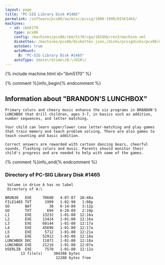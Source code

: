 ```yaml
---
layout: page
title: "PC-SIG Library Disk #1465"
permalink: /software/pcx86/sw/misc/pcsig/1000-1999/DISK1465/
machines:
  - id: ibm5170
    type: pcx86
    config: /machines/pcx86/ibm/5170/cga/1024kb/rev3/machine.xml
    diskettes: /machines/pcx86/diskettes.json,/disks/pcsigdisks/pcx86/diskettes.json
    autoGen: true
    autoMount:
      B: "PC-SIG Library Disk #1465"
    autoType: $date\r$time\rB:\rDIR\r
---
```


{% include machine.html id="ibm5170" %}

{% comment %}info_begin{% endcomment %}

## Information about "BRANDON'S LUNCHBOX"

    Primary colors and cheery music enhance the six programs in BRANDON'S
    LUNCHBOX that drill children, ages 3-7, in basics such as addition,
    number sequences, and letter matching.
    
    Your child can learn upper/lower case letter-matching and play games
    that train memory and teach problem solving. There are also games to
    teach counting and basic addition.
    
    Correct answers are rewarded with cartoon dancing bears, cheerful
    sounds, flashing colors and music. Parents should monitor their
    child's progress and are needed to help with some of the games.
{% comment %}info_end{% endcomment %}


### Directory of PC-SIG Library Disk #1465

     Volume in drive A has no label
     Directory of A:\

    BRUN30   EXE     70680   4-07-87  10:48a
    FILE1465 TXT      1999   1-02-90   1:08p
    GO       BAT        38   6-14-89   3:12p
    GO       TXT       694   6-20-89   2:10p
    L1       EXE     13232   1-01-80  12:16a
    L2       EXE     13424   1-01-80  12:16a
    L3       EXE     60144   1-01-80  12:17a
    L4       EXE     45696   1-01-80  12:17a
    L5       EXE      5712   1-01-80  12:21a
    L6       EXE     52912   1-01-80  12:18a
    LUNCHBOX DOC     11071   1-01-80  12:18a
    LUNCHBOX EXE     21216   1-01-80  12:07a
    USERLIB  EXE      7570   1-01-80  12:12a
           13 file(s)     304388 bytes
                           12288 bytes free
